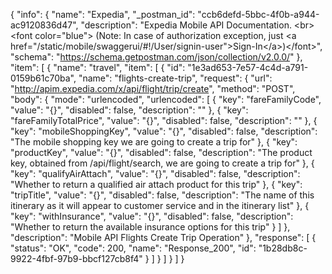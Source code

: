 {
  "info": {
    "name": "Expedia",
    "_postman_id": "ccb6defd-5bbc-4f0b-a944-ac9120836d47",
    "description": "Expedia Mobile API Documentation. &lt;br&gt;&lt;font color=&quot;blue&quot;&gt; (Note: In case of authorization exception, just &lt;a href=&quot;/static/mobile/swaggerui/#!/User/signin-user&quot;&gt;Sign-In&lt;/a&gt;)&lt;/font&gt;",
    "schema": "https://schema.getpostman.com/json/collection/v2.0.0/"
  },
  "item": [
    {
      "name": "travel",
      "item": [
        {
          "id": "1e3ad653-7e57-4c4d-a791-0159b61c70ba",
          "name": "flights-create-trip",
          "request": {
            "url": "http://apim.expedia.com/x/api/flight/trip/create",
            "method": "POST",
            "body": {
              "mode": "urlencoded",
              "urlencoded": [
                {
                  "key": "fareFamilyCode",
                  "value": "{}",
                  "disabled": false,
                  "description": ""
                },
                {
                  "key": "fareFamilyTotalPrice",
                  "value": "{}",
                  "disabled": false,
                  "description": ""
                },
                {
                  "key": "mobileShoppingKey",
                  "value": "{}",
                  "disabled": false,
                  "description": "The mobile shopping key we are going to create a trip for"
                },
                {
                  "key": "productKey",
                  "value": "{}",
                  "disabled": false,
                  "description": "The product key, obtained from /api/flight/search, we are going to create a trip for"
                },
                {
                  "key": "qualifyAirAttach",
                  "value": "{}",
                  "disabled": false,
                  "description": "Whether to return a qualified air attach product for this trip"
                },
                {
                  "key": "tripTitle",
                  "value": "{}",
                  "disabled": false,
                  "description": "The name of this itinerary as it will appear to customer service and in the itinerary list"
                },
                {
                  "key": "withInsurance",
                  "value": "{}",
                  "disabled": false,
                  "description": "Whether to return the available insurance options for this trip"
                }
              ]
            },
            "description": "Mobile API Flights Create Trip Operation"
          },
          "response": [
            {
              "status": "OK",
              "code": 200,
              "name": "Response_200",
              "id": "1b28db8c-9922-4fbf-97b9-bbcf127cb8f4"
            }
          ]
        }
      ]
    }
  ]
}